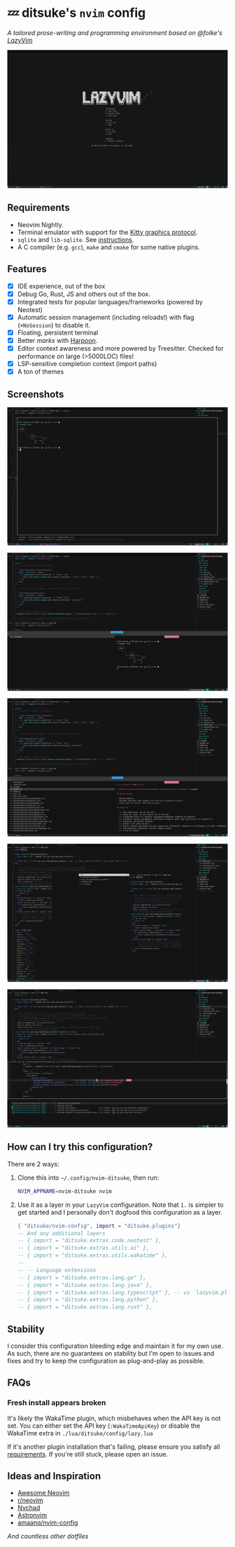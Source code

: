 # 💤 ditsuke's `nvim` config

_A tailored prose-writing and programming environment based on @folke's [LazyVim](https://github.com/lazyvim/lazyvim)_

![Dash](assets/ss-dash.png)

## Requirements

- Neovim Nightly.
- Terminal emulator with support for the [Kitty graphics protocol](https://sw.kovidgoyal.net/kitty/graphics-protocol/).
- `sqlite` and `lib-sqlite`. See [instructions](https://github.com/kkharji/sqlite.lua#-installation).
- A C compiler (e.g. `gcc`), `make` and `cmake` for some native plugins.

## Features

- [x] IDE experience, out of the box
- [x] Debug Go, Rust, JS and others out of the box.
- [x] Integrated tests for popular languages/frameworks (powered by Neotest)
- [x] Automatic session management (including reloads!) with flag (`+NoSession`) to disable it.
- [x] Floating, persistent terminal
- [x] Better _marks_ with [Harpoon](https://github.com/ThePrimeagen/harpoon).
- [x] Editor context awareness and more powered by Treesitter. Checked for performance on large (>5000LOC) files!
- [x] LSP-sensitive completion context (import paths)
- [x] A ton of themes

## Screenshots

![Floating Terminals](assets/ss-terminal.png)

![Terminal search](assets/search-terminals.png)

![File search](assets/fuzzy-search-files.png)

![Structural Symbol Explorer](assets/structural-symbol-explorer.png)

![Better Quickfix list](assets/better-qflist.png)

## How can I try this configuration?

There are 2 ways:

1. Clone this into `~/.config/nvim-ditsuke`, then run:

   ```sh
   NVIM_APPNAME=nvim-ditsuke nvim
   ```

2. Use it as a layer in your `LazyVim` configuration. Note that `1.` is simpler to
   get started and I personally don't dogfood this configuration as a layer.

   ```lua
   { "ditsuke/nvim-config", import = "ditsuke.plugins"}
   -- And any additional layers
   -- { import = "ditsuke.extras.code.neotest" },
   -- { import = "ditsuke.extras.utils.ai" },
   -- { import = "ditsuke.extras.utils.wakatime" },
   --
   -- -- Language extensions
   -- { import = "ditsuke.extras.lang.go" },
   -- { import = "ditsuke.extras.lang.java" },
   -- { import = "ditsuke.extras.lang.typescript" }, -- vs `lazyvim.plugins.extras.lang.typescript`, this one uses vtsls instead
   -- { import = "ditsuke.extras.lang.python" },
   -- { import = "ditsuke.extras.lang.rust" },
   ```

## Stability

I consider this configuration bleeding edge and maintain it for my own use. As such, there are no guarantees on stability
but I'm open to issues and fixes and try to keep the configuration as plug-and-play as possible.

## FAQs

### Fresh install appears broken

It's likely the WakaTime plugin, which misbehaves when the API key is not set. You can either set the API key
(`:WakaTimeApiKey`) or disable the WakaTime extra in `./lua/ditsuke/config/lazy.lua`

If it's another plugin installation that's failing, please ensure you satisfy
all [requirements](#requirements). If you're still stuck, please open an issue.

## Ideas and Inspiration

- [Awesome Neovim](https://github.com/rockerBOO/awesome-neovim#colorscheme-creation)
- [r/neovim](https://reddit.com/r/neovim)
- [Nvchad](https://github.com/NvChad/NvChad)
- [Astronvim](https://astronvim.github.io/)
- [amaanq/nvim-config](https://github.com/amaanq/nvim-config)

_And countless other dotfiles_
